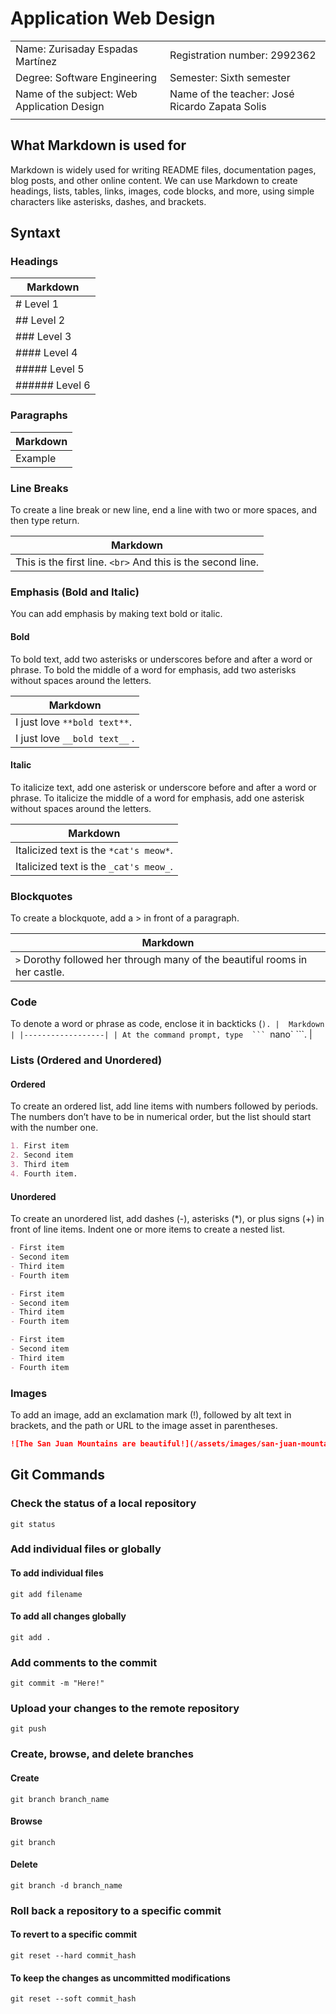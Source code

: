 # Application Web Design

|                                             |                                                |
| ------------------------------------------- | ---------------------------------------------- |
| Name: Zurisaday Espadas Martínez            | Registration number: 2992362                   |
| Degree: Software Engineering                | Semester: Sixth semester                       |
| Name of the subject: Web Application Design | Name of the teacher: José Ricardo Zapata Solis |
|                                             |                                                |

## What Markdown is used for

Markdown is widely used for writing README files, documentation pages, blog posts, and other online content. We can use Markdown to create headings, lists, tables, links, images, code blocks, and more, using simple characters like asterisks, dashes, and brackets.

## Syntaxt

### Headings

| Markdown       |
| -------------- |
| # Level 1      |
| ## Level 2     |
| ### Level 3    |
| #### Level 4   |
| ##### Level 5  |
| ###### Level 6 |

### Paragraphs

| Markdown |
| -------- |
| Example  |

### Line Breaks

To create a line break or new line, end a line with two or more spaces, and then type return.

| Markdown                                                    |
| ----------------------------------------------------------- |
| This is the first line. `<br>` And this is the second line. |

### Emphasis (Bold and Italic)

You can add emphasis by making text bold or italic.

#### Bold

To bold text, add two asterisks or underscores before and after a word or phrase. To bold the middle of a word for emphasis, add two asterisks without spaces around the letters.

| Markdown                      |
| ----------------------------- |
| I just love `**bold text**`.  |
| I just love `__bold text__` . |

#### Italic

To italicize text, add one asterisk or underscore before and after a word or phrase. To italicize the middle of a word for emphasis, add one asterisk without spaces around the letters.

| Markdown                               |
| -------------------------------------- |
| Italicized text is the `*cat's meow*`. |
| Italicized text is the `_cat's meow_`. |

### Blockquotes

To create a blockquote, add a > in front of a paragraph.

| Markdown                                                                    |
| --------------------------------------------------------------------------- |
| `>` Dorothy followed her through many of the beautiful rooms in her castle. |

### Code

To denote a word or phrase as code, enclose it in backticks (` ).
|  Markdown  |
|------------------|
| At the command prompt, type  ```  `nano` ```. |

### Lists (Ordered and Unordered)

#### Ordered

To create an ordered list, add line items with numbers followed by periods. The numbers don’t have to be in numerical order, but the list should start with the number one.

```markdown
1. First item
2. Second item
3. Third item
4. Fourth item.
```

#### Unordered

To create an unordered list, add dashes (-), asterisks (\*), or plus signs (+) in front of line items. Indent one or more items to create a nested list.

```markdown
- First item
- Second item
- Third item
- Fourth item
```

```markdown
- First item
- Second item
- Third item
- Fourth item
```

```markdown
- First item
- Second item
- Third item
- Fourth item
```

### Images

To add an image, add an exclamation mark (!), followed by alt text in brackets, and the path or URL to the image asset in parentheses.

```markdown
![The San Juan Mountains are beautiful!](/assets/images/san-juan-mountains.jpg 'San Juan Mountains')
```

## Git Commands

### Check the status of a local repository

`git status`

### Add individual files or globally

#### To add individual files

`git add filename`

#### To add all changes globally

`git add .`

### Add comments to the commit

`git commit -m "Here!"`

### Upload your changes to the remote repository

`git push`

### Create, browse, and delete branches

#### Create

`git branch branch_name`

#### Browse

`git branch`

#### Delete

`git branch -d branch_name`

### Roll back a repository to a specific commit

#### To revert to a specific commit

`git reset --hard commit_hash`

#### To keep the changes as uncommitted modifications

`git reset --soft commit_hash`
